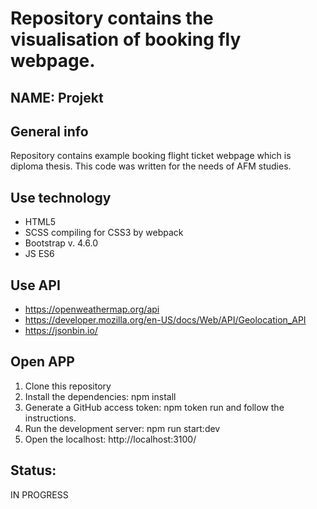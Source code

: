 # Repository contains the visualisation of booking fly webpage. 
## NAME: Projekt

## General info
Repository contains example booking flight ticket webpage which is diploma thesis. This code was written for the needs of AFM studies.  

## Use technology
* HTML5
* SCSS compiling for CSS3 by webpack 
* Bootstrap v. 4.6.0
* JS ES6 

## Use API
* https://openweathermap.org/api
* https://developer.mozilla.org/en-US/docs/Web/API/Geolocation_API
* https://jsonbin.io/


## Open APP 
1. Clone this repository
2. Install the dependencies: npm install
3. Generate a GitHub access token: npm token run and follow the instructions. 
4. Run the development server: npm run start:dev
5. Open the localhost: http://localhost:3100/

## Status:
IN PROGRESS
